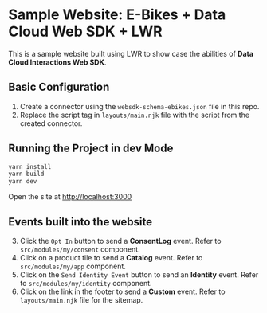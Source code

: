 # Sample Website: E-Bikes + Data Cloud Web SDK + LWR

This is a sample website built using LWR to show case the abilities of **Data Cloud Interactions Web SDK**.

## Basic Configuration

1. Create a connector using the `websdk-schema-ebikes.json` file in this repo.
2. Replace the script tag in `layouts/main.njk` file with the script from the created connector.
   
## Running the Project in dev Mode

```bash
yarn install
yarn build
yarn dev
```

Open the site at [http://localhost:3000](http://localhost:3000)

## Events built into the website
3. Click the `Opt In` button to send a **ConsentLog** event. Refer to `src/modules/my/consent` component.
4. Click on a product tile to send a **Catalog** event. Refer to `src/modules/my/app` component.
5. Click on the `Send Identity Event` button to send an **Identity** event. Refer to `src/modules/my/identity` component.
6. Click on the link in the footer to send a **Custom** event. Refer to `layouts/main.njk` file for the sitemap.
